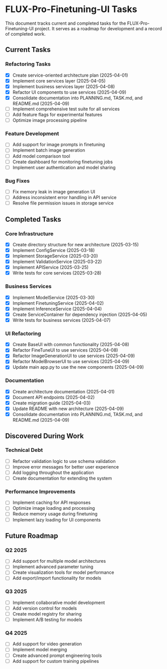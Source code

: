 # FLUX-Pro-Finetuning-UI Tasks

This document tracks current and completed tasks for the FLUX-Pro-Finetuning-UI project. It serves as a roadmap for development and a record of completed work.

## Current Tasks

### Refactoring Tasks

- [x] Create service-oriented architecture plan (2025-04-01)
- [x] Implement core services layer (2025-04-05)
- [x] Implement business services layer (2025-04-08)
- [x] Refactor UI components to use services (2025-04-09)
- [x] Consolidate documentation into PLANNING.md, TASK.md, and README.md (2025-04-09)
- [ ] Implement comprehensive test suite for all services
- [ ] Add feature flags for experimental features
- [ ] Optimize image processing pipeline

### Feature Development

- [ ] Add support for image prompts in finetuning
- [ ] Implement batch image generation
- [ ] Add model comparison tool
- [ ] Create dashboard for monitoring finetuning jobs
- [ ] Implement user authentication and model sharing

### Bug Fixes

- [ ] Fix memory leak in image generation UI
- [ ] Address inconsistent error handling in API service
- [ ] Resolve file permission issues in storage service

## Completed Tasks

### Core Infrastructure

- [x] Create directory structure for new architecture (2025-03-15)
- [x] Implement ConfigService (2025-03-18)
- [x] Implement StorageService (2025-03-20)
- [x] Implement ValidationService (2025-03-22)
- [x] Implement APIService (2025-03-25)
- [x] Write tests for core services (2025-03-28)

### Business Services

- [x] Implement ModelService (2025-03-30)
- [x] Implement FinetuningService (2025-04-02)
- [x] Implement InferenceService (2025-04-04)
- [x] Create ServiceContainer for dependency injection (2025-04-05)
- [x] Write tests for business services (2025-04-07)

### UI Refactoring

- [x] Create BaseUI with common functionality (2025-04-08)
- [x] Refactor FineTuneUI to use services (2025-04-08)
- [x] Refactor ImageGenerationUI to use services (2025-04-09)
- [x] Refactor ModelBrowserUI to use services (2025-04-09)
- [x] Update main app.py to use the new components (2025-04-09)

### Documentation

- [x] Create architecture documentation (2025-04-01)
- [x] Document API endpoints (2025-04-02)
- [x] Create migration guide (2025-04-03)
- [x] Update README with new architecture (2025-04-09)
- [x] Consolidate documentation into PLANNING.md, TASK.md, and README.md (2025-04-09)

## Discovered During Work

### Technical Debt

- [ ] Refactor validation logic to use schema validation
- [ ] Improve error messages for better user experience
- [ ] Add logging throughout the application
- [ ] Create documentation for extending the system

### Performance Improvements

- [ ] Implement caching for API responses
- [ ] Optimize image loading and processing
- [ ] Reduce memory usage during finetuning
- [ ] Implement lazy loading for UI components

## Future Roadmap

### Q2 2025

- [ ] Add support for multiple model architectures
- [ ] Implement advanced parameter tuning
- [ ] Create visualization tools for model performance
- [ ] Add export/import functionality for models

### Q3 2025

- [ ] Implement collaborative model development
- [ ] Add version control for models
- [ ] Create model registry for sharing
- [ ] Implement A/B testing for models

### Q4 2025

- [ ] Add support for video generation
- [ ] Implement model merging
- [ ] Create advanced prompt engineering tools
- [ ] Add support for custom training pipelines